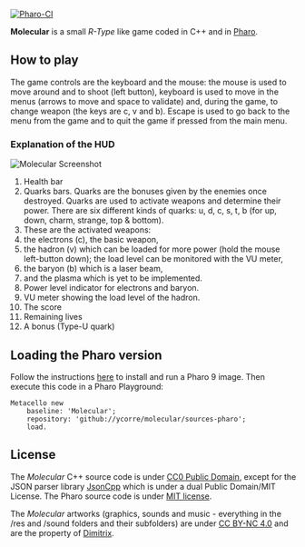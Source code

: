[![Pharo-CI](https://github.com/ycorre/molecular/actions/workflows/molecular-pharo.yml/badge.svg)](https://github.com/ycorre/molecular/actions/workflows/molecular-pharo.yml)

**Molecular** is a small *R-Type* like game coded in C++ and in [Pharo](https://pharo.org).

## How to play

The game controls are the keyboard and the mouse: the mouse is used to move around and to shoot (left button), keyboard is used to move in the menus (arrows to move and space to validate) and, during the game, to change weapon (the keys are c, v and b). Escape is used to go back to the menu from the game and to quit the game if pressed from the main menu.

### Explanation of the HUD

![Molecular Screenshot](http://ycorre.github.io/molecular/images/screenshots/molecular_legend.png)

  1. Health bar
  2. Quarks bars. Quarks are the bonuses given by the enemies once destroyed. Quarks are used to activate weapons and determine their power. There are six different kinds of quarks: u, d, c, s, t, b (for up, down, charm, strange, top \& bottom).
  3. These are the activated weapons:
   1. the electrons (c), the basic weapon,
   2. the hadron (v) which can be loaded for more power (hold the mouse left-button down); the load level can be monitored with the VU meter,
   3. the baryon (b) which is a laser beam,
   4. and the plasma which is yet to be implemented.
  4. Power level indicator for electrons and baryon.
  5. VU meter showing the load level of the hadron.
  6. The score
  7. Remaining lives
  8. A bonus (Type-U quark)

## Loading the Pharo version

Follow the instructions [here](https://pharo.org) to install and run a Pharo 9 image.
Then execute this code in a Pharo Playground:

```Smalltalk
Metacello new
    baseline: 'Molecular';
    repository: 'github://ycorre/molecular/sources-pharo';
    load.
  ```

## License

The *Molecular* C++ source code is under [CC0 Public Domain](https://creativecommons.org/publicdomain/zero/1.0/), except for the JSON parser library [JsonCpp](https://github.com/open-source-parsers/jsoncpp) which is under a dual Public Domain/MIT License. The Pharo source code is under [MIT license](https://opensource.org/licenses/MIT).

The *Molecular* artworks (graphics, sounds and music - everything in the /res and /sound folders and their subfolders) are under [CC BY-NC 4.0](http://creativecommons.org/licenses/by-nc/4.0/) and are the property of [Dimitrix](https://www.youtube.com/user/dimitrix9bit/videos).
